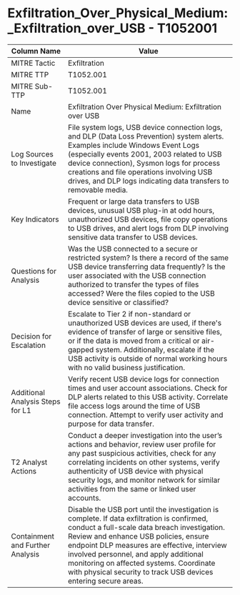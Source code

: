 # Exfiltration_Over_Physical_Medium:_Exfiltration_over_USB - T1052001

| Column Name | Value |
|-------------|-------|
| MITRE Tactic | Exfiltration |
| MITRE TTP | T1052.001 |
| MITRE Sub-TTP | T1052.001 |
| Name | Exfiltration Over Physical Medium: Exfiltration over USB |
| Log Sources to Investigate | File system logs, USB device connection logs, and DLP (Data Loss Prevention) system alerts. Examples include Windows Event Logs (especially events 2001, 2003 related to USB device connection), Sysmon logs for process creations and file operations involving USB drives, and DLP logs indicating data transfers to removable media. |
| Key Indicators | Frequent or large data transfers to USB devices, unusual USB plug-in at odd hours, unauthorized USB devices, file copy operations to USB drives, and alert logs from DLP involving sensitive data transfer to USB devices. |
| Questions for Analysis | Was the USB connected to a secure or restricted system? Is there a record of the same USB device transferring data frequently? Is the user associated with the USB connection authorized to transfer the types of files accessed? Were the files copied to the USB device sensitive or classified? |
| Decision for Escalation | Escalate to Tier 2 if non-standard or unauthorized USB devices are used, if there's evidence of transfer of large or sensitive files, or if the data is moved from a critical or air-gapped system. Additionally, escalate if the USB activity is outside of normal working hours with no valid business justification. |
| Additional Analysis Steps for L1 | Verify recent USB device logs for connection times and user account associations. Check for DLP alerts related to this USB activity. Correlate file access logs around the time of USB connection. Attempt to verify user activity and purpose for data transfer. |
| T2 Analyst Actions | Conduct a deeper investigation into the user’s actions and behavior, review user profile for any past suspicious activities, check for any correlating incidents on other systems, verify authenticity of USB device with physical security logs, and monitor network for similar activities from the same or linked user accounts. |
| Containment and Further Analysis | Disable the USB port until the investigation is complete. If data exfiltration is confirmed, conduct a full-scale data breach investigation. Review and enhance USB policies, ensure endpoint DLP measures are effective, interview involved personnel, and apply additional monitoring on affected systems. Coordinate with physical security to track USB devices entering secure areas. |
